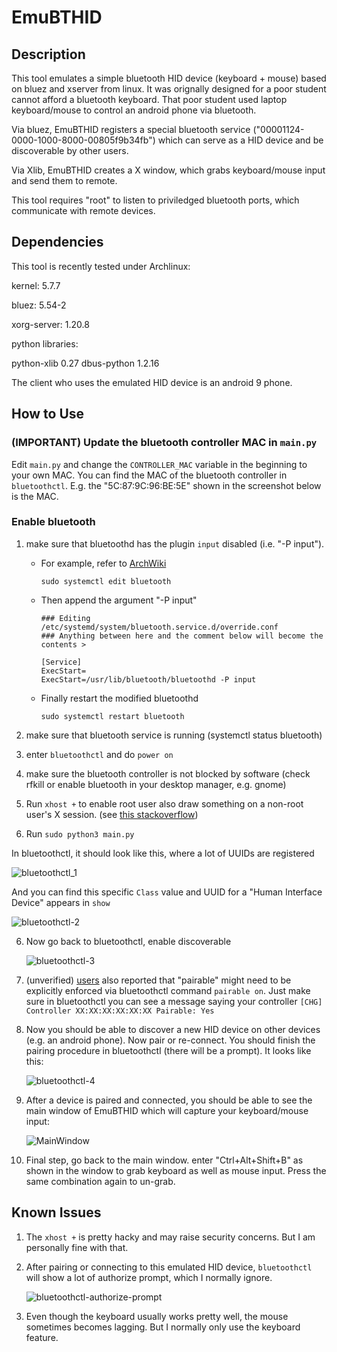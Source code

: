 # EmuBTHID

## Description

This tool emulates a simple bluetooth HID device (keyboard + mouse) based on bluez and xserver from linux. It was orignally designed for a poor student cannot afford a bluetooth keyboard. That poor student used laptop keyboard/mouse to control an android phone via bluetooth.

Via bluez, EmuBTHID registers a special bluetooth service ("00001124-0000-1000-8000-00805f9b34fb") which can serve as a HID device and be discoverable by other users.

Via Xlib, EmuBTHID creates a X window, which grabs keyboard/mouse input and send them to remote.

This tool requires "root" to listen to priviledged bluetooth ports, which communicate with remote devices.

## Dependencies

This tool is recently tested under Archlinux:

kernel: 5.7.7

bluez: 5.54-2

xorg-server: 1.20.8



python libraries:

python-xlib 0.27
dbus-python 1.2.16



The client who uses the emulated HID device is an android 9 phone.

## How to Use

### (IMPORTANT) Update the bluetooth controller MAC in `main.py`

Edit `main.py` and change the `CONTROLLER_MAC` variable in the beginning to your own MAC. You can find the MAC of the bluetooth controller in `bluetoothctl`. E.g. the "5C:87:9C:96:BE:5E" shown in the screenshot below is the MAC.

### Enable bluetooth

1. make sure that bluetoothd has the plugin `input` disabled (i.e. "-P input").

    - For example, refer to [ArchWiki](https://wiki.archlinux.org/title/Systemd#Examples)
      ```
      sudo systemctl edit bluetooth
      ```
    - Then append the argument "-P input"
       ```
       ### Editing /etc/systemd/system/bluetooth.service.d/override.conf
       ### Anything between here and the comment below will become the contents >
       
       [Service]
       ExecStart=
       ExecStart=/usr/lib/bluetooth/bluetoothd -P input
       ```
    
    - Finally restart the modified bluetoothd
       ```
       sudo systemctl restart bluetooth
       ```
2. make sure that bluetooth service is running (systemctl status bluetooth)

3. enter `bluetoothctl` and do `power on`

4. make sure the bluetooth controller is not blocked by software (check rfkill or enable bluetooth in your desktop manager, e.g. gnome)

5. Run `xhost +` to enable root user also draw something on a non-root user's X session. (see [this stackoverflow](https://stackoverflow.com/questions/31902846/how-to-fix-error-xlib-error-displayconnectionerror-cant-connect-to-display-0))

6. Run `sudo python3 main.py`

In bluetoothctl, it should look like this, where a lot of UUIDs are registered

![bluetoothctl_1](imgs/bluetoothctl-1.png)

And you can find this specific `Class` value and UUID for a "Human Interface Device" appears in `show`

![bluetoothctl-2](imgs/bluetoothctl-2.png)

6. Now go back to bluetoothctl, enable discoverable

   ![bluetoothctl-3](imgs/bluetoothctl-3.png)

7. (unverified) [users](https://github.com/Alkaid-Benetnash/EmuBTHID/issues/7#issuecomment-1826289347) also reported that "pairable" might need to be explicitly enforced via bluetoothctl command `pairable on`. Just make sure in bluetoothctl you can see a message saying your controller `[CHG] Controller XX:XX:XX:XX:XX:XX Pairable: Yes`

8. Now you should be able to discover a new HID device on other devices (e.g. an android phone). Now pair or re-connect. You should finish the pairing procedure in bluetoothctl (there will be a prompt). It looks like this:

   ![bluetoothctl-4](imgs/bluetoothctl-4.png)

9. After a device is paired and connected, you should be able to see the main window of EmuBTHID which will capture your keyboard/mouse input:

   ![MainWindow](imgs/MainWindow.png)

9. Final step, go back to the main window. enter "Ctrl+Alt+Shift+B" as shown in the window to grab keyboard as well as mouse input. Press the same combination again to un-grab.

## Known Issues

1. The `xhost +` is pretty hacky and may raise security concerns. But I am personally fine with that.

2. After pairing or connecting to this emulated HID device, `bluetoothctl` will show a lot of authorize prompt, which I normally ignore.

   ![bluetoothctl-authorize-prompt](imgs/bluetoothctl-authorize-prompt.png)

3. Even though the keyboard usually works pretty well, the mouse sometimes becomes lagging. But I normally only use the keyboard feature.
